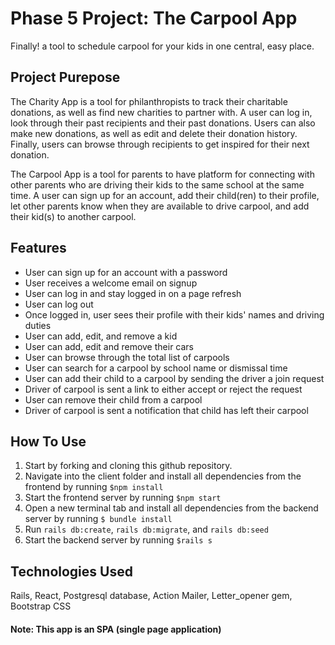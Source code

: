 # Phase 5 Project: The Carpool App

Finally! a tool to schedule carpool for your kids in one central, easy place. 

## Project Purepose

The Charity App is a tool for philanthropists to track their charitable donations, as well as find new charities to partner with. A user can log in, look through their past recipients and their past donations. Users can also make new donations, as well as edit and delete their donation history. Finally, users can browse through recipients to get inspired for their next donation.

The Carpool App is a tool for parents to have platform for connecting with other parents who are driving their kids to the same school at the same time. A user can sign up for an account, add their child(ren) to their profile, let other parents know when they are available to drive carpool, and add their kid(s) to another carpool.

## Features

- User can sign up for an account with a password
- User receives a welcome email on signup
- User can log in and stay logged in on a page refresh
- User can log out
- Once logged in, user sees their profile with their kids' names and driving duties
- User can add, edit, and remove a kid
- User can add, edit and remove their cars
- User can browse through the total list of carpools
- User can search for a carpool by school name or dismissal time
- User can add their child to a carpool by sending the driver a join request
- Driver of carpool is sent a link to either accept or reject the request
- User can remove their child from a carpool
- Driver of carpool is sent a notification that  child has left their carpool


## How To Use

1. Start by forking and cloning this github repository.
3. Navigate into the client folder and install all dependencies from the frontend by running 
`$npm install`
4. Start the frontend server by running 
`$npm start`
5. Open a new terminal tab and install all dependencies from the backend server by running
`$ bundle install`
6. Run `rails db:create`, `rails db:migrate`, and `rails db:seed`
7. Start the backend server by running
 `$rails s`

## Technologies Used
Rails, React, Postgresql database, Action Mailer, Letter_opener gem, Bootstrap CSS

#### Note: This app is an SPA (single page application)
